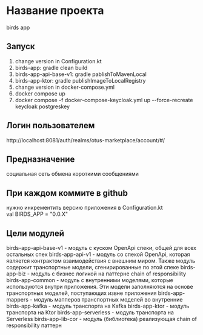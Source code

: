 # Название проекта 
birds app

## Запуск
1. change version in Configuration.kt
2. birds-app: gradle clean build
3. birds-app-api-base-v1: gradle pablishToMavenLocal
4. birds-app-ktor: gradle publishImageToLocalRegistry
5. change version in docker-compose.yml
6. docker compose up
7. docker compose -f docker-compose-keycloak.yml up --force-recreate keycloak postgreskey

## Логин пользователем
http://localhost:8081/auth/realms/otus-marketplace/account/#/


## Предназначение
социальная сеть обмена короткими сообщениями

## При каждом коммите в github
нужно инкрементить версию приложения в Configuration.kt     
val BIRDS_APP = "0.0.X"

## Цели модулей
birds-app-api-base-v1 - модуль с куском OpenApi спеки, общей для всех остальных спек
birds-app-api-v1 - модуль со спекой OpenApi, которая является контрактом взаимодействия
с внешним миром. Также модуль содержит транспортные модели, сгенирированные по этой спеке
birds-app-biz - модуль с бизнес логикой на паттерне chain of responsibility
birds-app-common - модуль с внутренними моделями, которые используются внутри приложения. Эти
модели заполняются на основе транспортных моделей, поступающих извне приложения
birds-app-mappers - модуль мапперов транспортных моделей во внутренние
birds-app-kafka - модуль транспорта на Kafka
birds-app-ktor - модуль транспорта на Ktor
birds-app-serverless - модуль транспорта на Serverless
birds-app-lib-cor - модуль (библиотека) реализующая chain of responsibility паттерн

